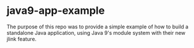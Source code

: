 # java9-app-example

The purpose of this repo was to provide a simple example of how to build a standalone Java application, using Java 9's module system with their new jlink feature.
